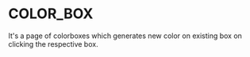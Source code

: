 # COLOR_BOX
 It's a page of colorboxes which generates new color on existing box on clicking the respective box.
